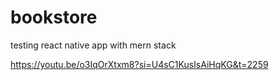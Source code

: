 # bookstore
testing react native app with mern stack


https://youtu.be/o3IqOrXtxm8?si=U4sC1KusIsAiHqKG&t=2259
